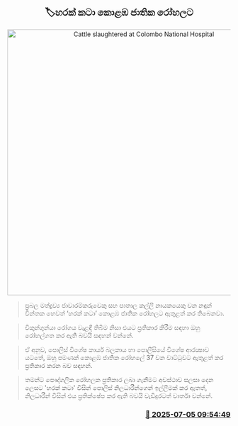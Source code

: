 <p align='center'><b><h2 align='center' title='Cattle slaughtered at Colombo National Hospital'>🏷හරක් කටා කොළඹ ජාතික රෝහලට</h2></b></p>
<p align='center'><img src='https://helakuru.sgp1.cdn.digitaloceanspaces.com/esana/images/lib/harakkata-new.jpg' width='600' alt='Cattle slaughtered at Colombo National Hospital'></p>

> ප්‍රබල මත්ද්‍රව්‍ය ජාවාරම්කරුවෙකු සහ පාතාල කල්ලි නායකයෙකු වන නඳුන් චින්තක හෙවත් ‘හරක් කටා’ කොළඹ ජාතික රෝහලට ඇතුළත් කර තිබෙනවා.

> චිකුන්ගුන්යා රෝගය වැළඳී තිබීම නිසා එයට ප්‍රතිකාර කිරීම සඳහා ඔහු රෝහල්ගත කර ඇති බවයි සඳහන් වන්නේ.

> ඒ අනුව, පොලිස් විශේෂ කාර්ය බලකාය හා පොලීසියේ විශේෂ ආරක්‍ෂාව යටතේ, ඔහු පමණක් කොළඹ ජාතික රෝහලේ 37 වන වාට්ටුවට ඇතුළත් කර ප්‍රතිකාර කරන බව සඳහන්.

> තමන්ට පෞද්ගලික රෝහලක ප්‍රතිකාර ලබා ගැනීමට අවස්ථාව සලසා දෙන ලෙසට 'හරක් කටා' විසින් පොලිස් නිලධාරීන්ගෙන් ඉල්ලීමක් කර ඇතත්, නිලධාරීන් විසින් එය ප්‍රතික්ෂේප කර ඇති බවයි වැඩිදුරටත් වාර්තා වන්නේ.



<h3 align='right'><a href='https://www.helakuru.lk/esana/p/111609/'>📅 2025-07-05 09:54:49</a></h3>
